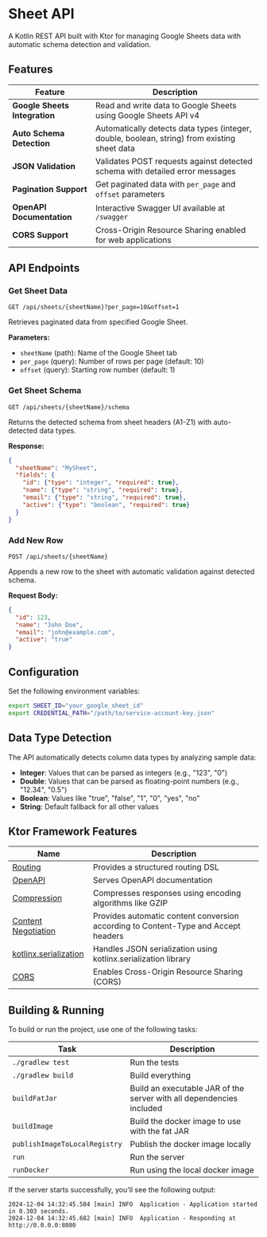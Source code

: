 # Sheet API

A Kotlin REST API built with Ktor for managing Google Sheets data with automatic schema detection and validation.

## Features

| Feature | Description |
|---------|-------------|
| **Google Sheets Integration** | Read and write data to Google Sheets using Google Sheets API v4 |
| **Auto Schema Detection** | Automatically detects data types (integer, double, boolean, string) from existing sheet data |
| **JSON Validation** | Validates POST requests against detected schema with detailed error messages |
| **Pagination Support** | Get paginated data with `per_page` and `offset` parameters |
| **OpenAPI Documentation** | Interactive Swagger UI available at `/swagger` |
| **CORS Support** | Cross-Origin Resource Sharing enabled for web applications |

## API Endpoints

### Get Sheet Data
```
GET /api/sheets/{sheetName}?per_page=10&offset=1
```
Retrieves paginated data from specified Google Sheet.

**Parameters:**
- `sheetName` (path): Name of the Google Sheet tab
- `per_page` (query): Number of rows per page (default: 10)
- `offset` (query): Starting row number (default: 1)

### Get Sheet Schema
```
GET /api/sheets/{sheetName}/schema
```
Returns the detected schema from sheet headers (A1-Z1) with auto-detected data types.

**Response:**
```json
{
  "sheetName": "MySheet",
  "fields": {
    "id": {"type": "integer", "required": true},
    "name": {"type": "string", "required": true},
    "email": {"type": "string", "required": true},
    "active": {"type": "boolean", "required": true}
  }
}
```

### Add New Row
```
POST /api/sheets/{sheetName}
```
Appends a new row to the sheet with automatic validation against detected schema.

**Request Body:**
```json
{
  "id": 123,
  "name": "John Doe",
  "email": "john@example.com",
  "active": "true"
}
```

## Configuration

Set the following environment variables:

```bash
export SHEET_ID="your_google_sheet_id"
export CREDENTIAL_PATH="/path/to/service-account-key.json"
```

## Data Type Detection

The API automatically detects column data types by analyzing sample data:

- **Integer**: Values that can be parsed as integers (e.g., "123", "0")
- **Double**: Values that can be parsed as floating-point numbers (e.g., "12.34", "0.5")
- **Boolean**: Values like "true", "false", "1", "0", "yes", "no"
- **String**: Default fallback for all other values

## Ktor Framework Features

| Name | Description |
|------|-------------|
| [Routing](https://start.ktor.io/p/routing) | Provides a structured routing DSL |
| [OpenAPI](https://start.ktor.io/p/openapi) | Serves OpenAPI documentation |
| [Compression](https://start.ktor.io/p/compression) | Compresses responses using encoding algorithms like GZIP |
| [Content Negotiation](https://start.ktor.io/p/content-negotiation) | Provides automatic content conversion according to Content-Type and Accept headers |
| [kotlinx.serialization](https://start.ktor.io/p/kotlinx-serialization) | Handles JSON serialization using kotlinx.serialization library |
| [CORS](https://start.ktor.io/p/cors) | Enables Cross-Origin Resource Sharing (CORS) |

## Building & Running

To build or run the project, use one of the following tasks:

| Task                          | Description                                                          |
| -------------------------------|---------------------------------------------------------------------- |
| `./gradlew test`              | Run the tests                                                        |
| `./gradlew build`             | Build everything                                                     |
| `buildFatJar`                 | Build an executable JAR of the server with all dependencies included |
| `buildImage`                  | Build the docker image to use with the fat JAR                       |
| `publishImageToLocalRegistry` | Publish the docker image locally                                     |
| `run`                         | Run the server                                                       |
| `runDocker`                   | Run using the local docker image                                     |

If the server starts successfully, you'll see the following output:

```
2024-12-04 14:32:45.584 [main] INFO  Application - Application started in 0.303 seconds.
2024-12-04 14:32:45.682 [main] INFO  Application - Responding at http://0.0.0.0:8080
```

